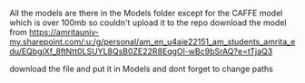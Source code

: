 All the models are there in the Models folder except for the CAFFE model which is over 100mb 
so couldn't upload it to the repo 
download the model from 
https://amritauniv-my.sharepoint.com/:u:/g/personal/am_en_u4aie22151_am_students_amrita_edu/EQbgjXf_8ftNtt0LSUYL8QsB0ZE22R8EqgOl-wBc9bSrAQ?e=tTjaQ3


download the file and put it in Models and dont forget to change paths
